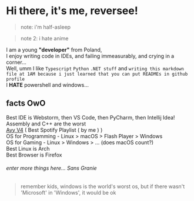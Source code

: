 
Hi there, it's me, reversee! 
===========================
 >note: i'm half-asleep
 
 >note 2: i hate anime
 
I am a young **"developer"** from Poland,  
I enjoy writing code in IDEs, and failing immeasurably, and crying in a corner...   
Well, umm I like `Typescript` `Python` `.NET stuff` and `writing this markdown file at 1AM because i just learned that you can put READMEs in github profile`  
I **HATE** powershell and windows…  

## facts OwO
Best IDE is Webstorm, then VS Code, then PyCharm, then Intellij Idea!  
Assembly and C++ are the worst  
[Ayy V4](https://open.spotify.com/playlist/74s3hIC9cZ8YlfEUw80Xom?si=ddd0f172efac40e4) ( Best Spotify Playlist ( by me ) )  
OS for Programming - Linux > macOS > Flash Player > Windows  
OS for Gaming - Linux > Windows > ... (does macOS count?)  
Best Linux is Arch  
Best Browser is Firefox  
###### enter more things here... Sans Granie
>remember kids, windows is the world's worst os, but if there wasn't 'Microsoft' in 'Windows', it would be ok

